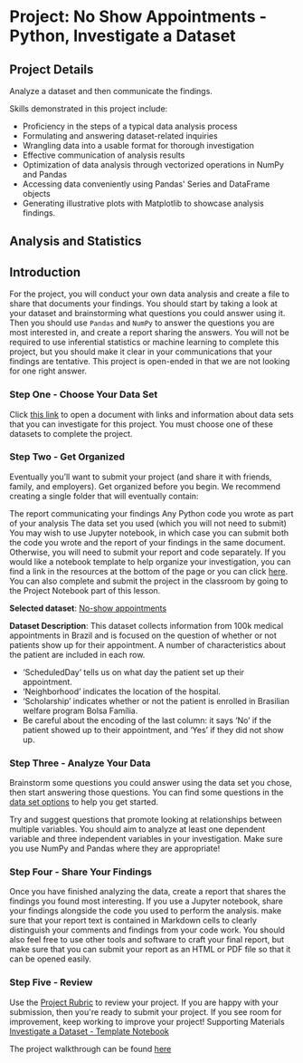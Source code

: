 # Project: No Show Appointments - Python, Investigate a Dataset

## Project Details

Analyze a dataset and then communicate the findings. 

Skills demonstrated in this project include:

* Proficiency in the steps of a typical data analysis process
* Formulating and answering dataset-related inquiries
* Wrangling data into a usable format for thorough investigation
* Effective communication of analysis results
* Optimization of data analysis through vectorized operations in NumPy and Pandas
* Accessing data conveniently using Pandas' Series and DataFrame objects
* Generating illustrative plots with Matplotlib to showcase analysis findings.

## Analysis and Statistics






## Introduction

For the project, you will conduct your own data analysis and create a file to share that documents your findings. You should start by taking a look at your dataset and brainstorming what questions you could answer using it. Then you should use `Pandas` and `NumPy` to answer the questions you are most interested in, and create a report sharing the answers. You will not be required to use inferential statistics or machine learning to complete this project, but you should make it clear in your communications that your findings are tentative. This project is open-ended in that we are not looking for one right answer.

### Step One - Choose Your Data Set

Click [this link](https://docs.google.com/document/d/e/2PACX-1vTlVmknRRnfy_4eTrjw5hYGaiQim5ctr9naaRd4V9du2B5bxpd8FEH3KtDgp8qVekw7Cj1GLk1IXdZi/pub?embedded=True) to open a document with links and information about data sets that you can investigate for this project. You must choose one of these datasets to complete the project.

### Step Two - Get Organized
Eventually you’ll want to submit your project (and share it with friends, family, and employers). Get organized before you begin. We recommend creating a single folder that will eventually contain:

The report communicating your findings
Any Python code you wrote as part of your analysis
The data set you used (which you will not need to submit)
You may wish to use Jupyter notebook, in which case you can submit both the code you wrote and the report of your findings in the same document. Otherwise, you will need to submit your report and code separately. If you would like a notebook template to help organize your investigation, you can find a link in the resources at the bottom of the page or you can click [here](https://d17h27t6h515a5.cloudfront.net/topher/2017/October/59dd0f5a_investigate-a-dataset-template/investigate-a-dataset-template.ipynb). You can also complete and submit the project in the classroom by going to the Project Notebook part of this lesson.

**Selected dataset**: [No-show appointments](https://www.google.com/url?q=https://d17h27t6h515a5.cloudfront.net/topher/2017/October/59dd2e9a_noshowappointments-kagglev2-may-2016/noshowappointments-kagglev2-may-2016.csv&sa=D&ust=1510020454356000&usg=AFQjCNEEOPkttwxzEyo0gjL5cfxq6ynIgg)

**Dataset Description**:
This dataset collects information from 100k medical appointments in Brazil and is focused on the question of whether or not patients show up for their appointment. A number of characteristics about the patient are included in each row.
- ‘ScheduledDay’ tells us on what day the patient set up their appointment.
- ‘Neighborhood’ indicates the location of the hospital.
- ‘Scholarship’ indicates whether or not the patient is enrolled in Brasilian welfare program Bolsa Família.
- Be careful about the encoding of the last column: it says ‘No’ if the patient showed up to their appointment, and ‘Yes’ if they did not show up.

### Step Three - Analyze Your Data
Brainstorm some questions you could answer using the data set you chose, then start answering those questions. You can find some questions in the [data set options](https://docs.google.com/document/d/e/2PACX-1vTlVmknRRnfy_4eTrjw5hYGaiQim5ctr9naaRd4V9du2B5bxpd8FEH3KtDgp8qVekw7Cj1GLk1IXdZi/pub?embedded=True) to help you get started.

Try and suggest questions that promote looking at relationships between multiple variables. You should aim to analyze at least one dependent variable and three independent variables in your investigation. Make sure you use NumPy and Pandas where they are appropriate!

### Step Four - Share Your Findings
Once you have finished analyzing the data, create a report that shares the findings you found most interesting. If you use a Jupyter notebook, share your findings alongside the code you used to perform the analysis. make sure that your report text is contained in Markdown cells to clearly distinguish your comments and findings from your code work. You should also feel free to use other tools and software to craft your final report, but make sure that you can submit your report as an HTML or PDF file so that it can be opened easily.

### Step Five - Review
Use the [Project Rubric](https://review.udacity.com/#!/rubrics/107/view) to review your project. If you are happy with your submission, then you're ready to submit your project. If you see room for improvement, keep working to improve your project!
Supporting Materials
[Investigate a Dataset - Template Notebook](https://d17h27t6h515a5.cloudfront.net/topher/2017/October/59dd0f5a_investigate-a-dataset-template/investigate-a-dataset-template.ipynb)

The project walkthrough can be found [here](https://www.youtube.com/watch?time_continue=83&v=OtDZCYxbHB4)
